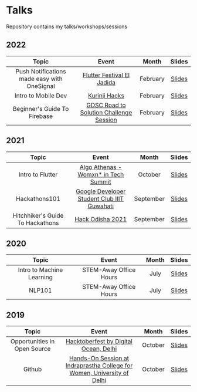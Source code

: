# Talks
Repository contains my talks/workshops/sessions

## 2022

| Topic                                                                 | Event                                   | Month     | Slides |
| :-------------------------------------------------------------------: | :-------------------------------------: | :-------: | :----: |
| Push Notifications made easy with OneSignal | [Flutter Festival El Jadida](https://fb.watch/bpTK06oGoU/) | February | [Slides](https://docs.google.com/presentation/d/1VFHWD6jSJUJOEBqVhYALZY_5Kq2XKzhveWw0ZLGzBrg/edit?usp=sharing&resourcekey=0-x_hJjeCV_ZGKBSo3aEuRdQ) |
| Intro to Mobile Dev | [Kurinji Hacks](https://superposition-chennai.github.io/Kurinji-Hacks-Website/#/) | February | [Slides](https://docs.google.com/presentation/d/1jBk4HL87EPpa3n1l7fBb7Ejwu-u9UgGsF602hB7HkB8/edit?usp=sharing) |
| Beginner's Guide To Firebase | [GDSC Road to Solution Challenge Session](https://youtu.be/wJyFw4dcBC0) | February | [Slides](https://drive.google.com/file/d/142eDp7j55yiL4U9XZDVthlzNG8dUHPkm/view?usp=sharing) |


## 2021

| Topic                                                                 | Event                                   | Month     | Slides |
| :-------------------------------------------------------------------: | :-------------------------------------: | :-------: | :----: |
| Intro to Flutter | [Algo Athenas - Womxn* in Tech Summit](https://www.eventbrite.com/e/algo-athenas-womxn-in-tech-summit-tickets-176303397207) | October | [Slides](https://docs.google.com/presentation/d/1F964GRZWbFDIpkVGdyhG27eFZ_92X6ErrhxfkHme-ZA/edit?usp=sharing) |
| Hackathons101 | [Google Developer Student Club IIIT Guwahati](https://gdsc.community.dev/events/details/developer-student-clubs-indian-institute-of-information-technology-guwahati-presents-session-talk/) | September | [Slides](  ) |
| Hitchhiker's Guide To Hackathons | [Hack Odisha 2021](https://youtu.be/E1fYmUJYDxk) | September | [Slides](  https://drive.google.com/file/d/11vZTmeHgHQznGMFGYKGLZ0JMWAuLnHey/view?usp=sharing ) |


## 2020

| Topic                                                                 | Event                                   | Month     | Slides |
| :-------------------------------------------------------------------: | :-------------------------------------: | :-------: | :----: |
| Intro to Machine Learning | STEM-Away Office Hours | July | [Slides](  https://docs.google.com/presentation/d/11X3-Fn47jNYpzyDjlT1VK8IbFpj_80K32s772AOpaAQ/edit?usp=drivesdk ) |
| NLP101 | STEM-Away Office Hours | July | [Slides]( https://docs.google.com/presentation/d/1iiZfhKl-eGwjxK4UVPvclnps4T2X97HnVYlEv3SsOQI/edit?usp=sharing ) |


## 2019

| Topic                                                                 | Event                                   | Month     | Slides |
| :-------------------------------------------------------------------: | :-------------------------------------: | :-------: | :----: |
| Opportunities in Open Source | [Hacktoberfest by Digital Ocean, Delhi](https://www.meetup.com/DigitalOceanDelhi/events/265557751/) | October | [Slides](https://docs.google.com/presentation/d/1Bq0Ds6-oq3rm8n1iwbhUyB8B9v9kHWkNlQEHut4n9k8/edit?usp=sharing) |
| Github | [Hands-On Session at Indraprastha College for Women, University of Delhi](https://www.facebook.com/events/764881577292697/) | October | [Slides](https://docs.google.com/presentation/d/1wuRHhghoQGPBQzjNjJGGmx8Ykaf-obeNK5YG1QRCcvc/edit?usp=sharing)
